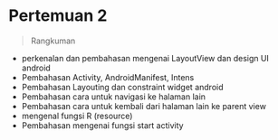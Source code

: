 <h1>Pertemuan 2</h1>

<blockquote>Rangkuman </blockquote>

<ul>

<li>perkenalan dan pembahasan mengenai LayoutView dan design UI android</li> 
<li>Pembahasan Activity, AndroidManifest, Intens</li>
<li>Pembahasan Layouting dan constraint widget android</li>
<li>Pembahasan cara untuk navigasi ke halaman lain </li>
<li>Pembahasan cara untuk kembali dari halaman lain ke parent view</li>
<li>mengenal fungsi R (resource)</li> 
<li>Pembahasan mengenai fungsi start activity</li> 
</ul>
